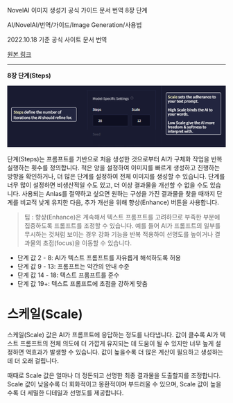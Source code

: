 NovelAI 이미지 생성기 공식 가이드 문서 번역 8장 단계

AI/NovelAI/번역/가이드/Image Generation/사용법

2022.10.18 기준 공식 사이트 문서 번역

[원본 링크](https://docs.novelai.net/)

---
**8장 단계(Steps)**

![](2022-10-19-01-48-40.png)

단계(Steps)는 프롬프트를 기반으로 처음 생성한 것으로부터 AI가 구체화 작업을 반복 실행하는 횟수를 정의합니다. 적은 양을 설정하여 이미지를 빠르게 생성하고 진행하는 방향을 확인하거나, 더 많은 단계를 설정하여 전체 이미지를 생성할 수 있습니다. 단계를 너무 많이 설정하면 비생산적일 수도 있고, 더 이상 결과물을 개선할 수 없을 수도 있습니다. 사용되는 Anlas를 절약하고 싶으면 원하는 구성을 가진 결과물을 찾을 때까지 단계를 비교적 낮게 유지한 다음, 추가 개선을 위해 향상(Enhance) 버튼을 사용합니다.


> 팁 : 향상(Enhance)은 계속해서 텍스트 프롬프트를 고려하므로 부족한 부분에 집중하도록 프롬프트를 조정할 수 있습니다. 예를 들어 AI가 프롬프트의 일부를 무시하는 것처럼 보이는 경우 강화 기능을 반복 적용하여 선명도를 높이거나 결과물의 ​​초점(focus)을 이동할 수 있습니다.

- 단계 값 2 - 8: AI가 텍스트 프롬프트를 자유롭게 해석하도록 허용 
- 단계 값 9 - 13: 프롬프트는 약간의 안내 수준
- 단계 값 14 - 18: 텍스트 프롬프트를 준수 
- 단계 값 19+: 텍스트 프롬프트에 초점을 강하게 맞춤

# 스케일(Scale)

스케일(Scale) 값은 AI가 프롬프트에 응답하는 정도를 나타냅니다. 값이 클수록 AI가 텍스트 프롬프트의 전체 의도에 더 가깝게 유지되는 데 도움이 될 수 있지만 너무 높게 설정하면 역효과가 발생할 수 있습니다. 값이 높을수록 더 많은 계산이 필요하고 생성하는 데 더 오래 걸립니다.

때때로 Scale 값은 얼마나 더 정돈되고 선명한 최종 결과물을 도출할지를 조정합니다. Scale 값이 낮을수록 더 회화적이고 몽환적이며 부드러울 수 있으며, Scale 값이 높을수록 더 세밀한 디테일과 선명도를 제공합니다.